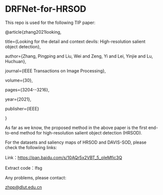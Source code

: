 # DRFNet-for-HRSOD

This repo is used for the following TIP paper:

@article{zhang2021looking,

  title={Looking for the detail and context devils: High-resolution salient object detection},
  
  author={Zhang, Pingping and Liu, Wei and Zeng, Yi and Lei, Yinjie and Lu, Huchuan},
  
  journal={IEEE Transactions on Image Processing},
  
  volume={30},
  
  pages={3204--3216},
  
  year={2021},
  
  publisher={IEEE}
  
}

As far as we know, the proposed method in the above paper is the first end-to-end method for high-resolution salient object detection (HRSOD). 

For the datasets and saliency maps of HRSOD and DAVIS-SOD, please check the followiing links:

Link：https://pan.baidu.com/s/10AQr5x2VBT_5_oIeMfic3Q 

Extract code：lfsg

Any problems, please contact:

zhpp@dlut.edu.cn
